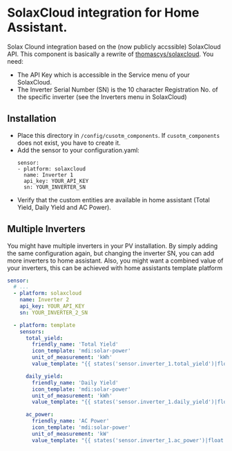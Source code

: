 # SolaxCloud integration for Home Assistant.

Solax Clound integration based on the (now publicly accssible) SolaxCloud API.
This component is basically a rewrite of [thomascys/solaxcloud](https://github.com/thomascys/solaxcloud).
You need:

- The API Key which is accessible in the Service menu of your SolaxCloud.
- The Inverter Serial Number (SN) is the 10 character Registration No. of the
  specific inverter (see the Inverters menu in SolaxCloud)

## Installation

- Place this directory in `/config/cusotm_components`. If `cusotm_components`
  does not exist, you have to create it.
- Add the sensor to your configuration.yaml:
  ```
  sensor:
  - platform: solaxcloud
    name: Inverter 1
    api_key: YOUR_API_KEY
    sn: YOUR_INVERTER_SN
  ```
- Verify that the custom entities are available in home assistant (Total Yield,
  Daily Yield and AC Power).

## Multiple Inverters

You might have multiple inverters in your PV installation. By simply adding the
same configuration again, but changing the inverter SN, you can add more
inverters to home assistant. Also, you might want a combined value of your
inverters, this can be achieved with home assistants template platform

```yaml
sensor:
  # ...
  - platform: solaxcloud
    name: Inverter 2
    api_key: YOUR_API_KEY
    sn: YOUR_INVERTER_2_SN

  - platform: template
    sensors:
      total_yield:
        friendly_name: 'Total Yield'
        icon_template: 'mdi:solar-power'
        unit_of_measurement: 'kWh'
        value_template: "{{ states('sensor.inverter_1.total_yield')|float + states('sensor.inverter_2.total_yield')|float }}"

      daily_yield:
        friendly_name: 'Daily Yield'
        icon_template: 'mdi:solar-power'
        unit_of_measurement: 'kWh'
        value_template: "{{ states('sensor.inverter_1.daily_yield')|float + states('sensor.inverter_2.daily_yield')|float }}"

      ac_power:
        friendly_name: 'AC Power'
        icon_template: 'mdi:solar-power'
        unit_of_measurement: 'kW'
        value_template: "{{ states('sensor.inverter_1.ac_power')|float + states('sensor.inverter_2.ac_power')|float }}"
```
